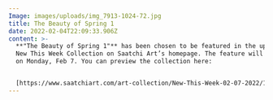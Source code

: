 ```yaml
---
Image: images/uploads/img_7913-1024-72.jpg
title: The Beauty of Spring 1
date: 2022-02-04T22:09:33.906Z
content: >-
  **"The Beauty of Spring 1"** has been chosen to be featured in the upcoming
  New This Week Collection on Saatchi Art’s homepage. The feature will go live
  on Monday, Feb 7. You can preview the collection here: 


  [https://www.saatchiart.com/​art-collection/New-This-Week-​02-07-2022/153961/651611/view](https://www.saatchiart.com/art-collection/New-This-Week-02-07-2022/153961/651611/view)
---
```

